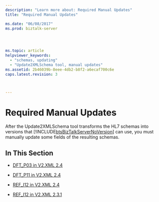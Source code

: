 ```yaml
---
description: "Learn more about: Required Manual Updates"
title: "Required Manual Updates"

ms.date: "06/08/2017"
ms.prod: biztalk-server




ms.topic: article
helpviewer_keywords: 
  - "schemas, updating"
  - "Update2XMLSchema tool, manual updates"
ms.assetid: 2b46039b-8eee-4db2-b8f2-a6ecaf700c6e
caps.latest.revision: 3



---
```

# Required Manual Updates
After the Update2XMLSchema tool transforms the HL7 schemas into versions that [!INCLUDE[btsBizTalkServerNoVersion](../../includes/btsbiztalkservernoversion-md.md)] can use, you must manually update some fields of the resulting schemas.  
  
## In This Section  
  
-   [DFT_P03 in V2.XML 2.4](../../adapters-and-accelerators/accelerator-hl7/dft-p03-in-v2-xml-2-4.md)  
  
-   [DFT_P11 in V2.XML 2.4](../../adapters-and-accelerators/accelerator-hl7/dft-p11-in-v2-xml-2-4.md)  
  
-   [REF_I12 in V2.XML 2.4](../../adapters-and-accelerators/accelerator-hl7/ref-i12-in-v2-xml-2-4.md)  
  
-   [REF_I12 in V2.XML 2.3.1](../../adapters-and-accelerators/accelerator-hl7/ref-i12-in-v2-xml-2-3-1.md)
